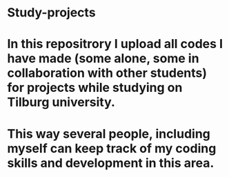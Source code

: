 # Study-projects
# In this repositrory I upload all codes I have made (some alone, some in collaboration with other students) for projects while studying on Tilburg university.
# This way several people, including myself can keep track of my coding skills and development in this area.
